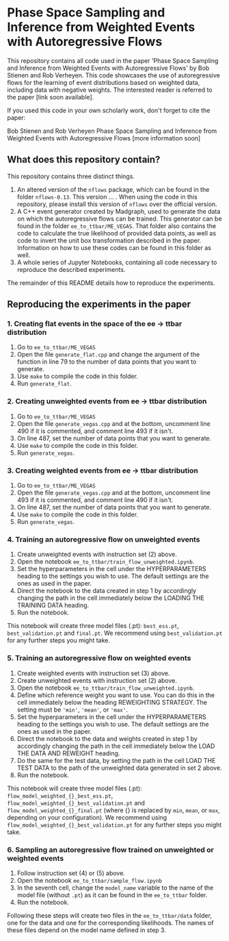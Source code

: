# Phase Space Sampling and Inference from Weighted Events with Autoregressive Flows

This repository contains all code used in the paper 'Phase Space Sampling and Inference from Weighted Events with Autoregressive Flows' by Bob Stienen and Rob Verheyen. This code showcases the use of autoregressive flows for the learning of event distributions based on weighted data, including data with negative weights. The interested reader is referred to the paper [link soon available].

If you used this code in your own scholarly work, don't forget to cite the paper:

  Bob Stienen and Rob Verheyen
  Phase Space Sampling and Inference from Weighted Events with Autoregressive Flows
  [more information soon]

## What does this repository contain?
This repository contains three distinct things.

1. An altered version of the `nflows` package, which can be found in the folder `nflows-0.13`. This version ... . When using the code in this repository, please install this version of `nflows` over the official version.
2. A C++ event generator created by Madgraph, used to generate the data on which the autoregressive flows can be trained. This generator can be found in the folder `ee_to_ttbar/ME_VEGAS`. That folder also contains the code to calculate the true likelihood of provided data points, as well as code to invert the unit box transformation described in the paper. Information on how to use these codes can be found in this folder as well.
3. A whole series of Jupyter Notebooks, containing all code necessary to reproduce the described experiments.

The remainder of this README details how to reproduce the experiments.

## Reproducing the experiments in the paper
### 1. Creating flat events in the space of the ee -> ttbar distribution

1. Go to `ee_to_ttbar/ME_VEGAS`
2. Open the file `generate_flat.cpp` and change the argument of the function in line 79 to the number of data points that you want to generate.
3. Use `make` to compile the code in this folder.
4. Run `generate_flat`.

### 2. Creating unweighted events from ee -> ttbar distribution

1. Go to `ee_to_ttbar/ME_VEGAS`
2. Open the file `generate_vegas.cpp` and at the bottom, uncomment line 490 if it is commented, and comment line 493 if it isn't.
3. On line 487, set the number of data points that you want to generate.
4. Use `make` to compile the code in this folder.
5. Run `generate_vegas`.

### 3. Creating weighted events from ee -> ttbar distribution

1. Go to `ee_to_ttbar/ME_VEGAS`
2. Open the file `generate_vegas.cpp` and at the bottom, uncomment line 493 if it is commented, and comment line 490 if it isn't.
3. On line 487, set the number of data points that you want to generate.
4. Use `make` to compile the code in this folder.
5. Run `generate_vegas`.

### 4. Training an autoregressive flow on unweighted events
1. Create unweighted events with instruction set (2) above.
2. Open the notebook `ee_to_ttbar/train_flow_unweighted.ipynb`.
3. Set the hyperparameters in the cell under the HYPERPARAMETERS heading to the settings you wish to use. The default settings are the ones as used in the paper.
4. Direct the notebook to the data created in step 1 by accordingly changing the path in the cell immediately below the LOADING THE TRAINING DATA heading.
5. Run the notebook.

This notebook will create three model files (.pt): `best_ess.pt`, `best_validation.pt` and `final.pt`. We recommend using `best_validation.pt` for any further steps you might take.

### 5. Training an autoregressive flow on weighted events
1. Create weighted events with instruction set (3) above.
2. Create unweighted events with instruction set (2) above.
3. Open the notebook `ee_to_ttbar/train_flow_unweighted.ipynb`.
4. Define which reference weight you want to use. You can do this in the cell immediately below the heading REWEIGHTING STRATEGY. The setting must be `'min'`, `'mean'`, or `'max'`.
5. Set the hyperparameters in the cell under the HYPERPARAMETERS heading to the settings you wish to use. The default settings are the ones as used in the paper.
6. Direct the notebook to the data and weights created in step 1 by accordingly changing the path in the cell immediately below the LOAD THE DATA AND REWEIGHT heading.
7. Do the same for the test data, by setting the path in the cell LOAD THE TEST DATA to the path of the unweighted data generated in set 2 above.
8. Run the notebook.

This notebook will create three model files (.pt): `flow_model_weighted_{}_best_ess.pt`, `flow_model_weighted_{}_best_validation.pt` and `flow_model_weighted_{}_final.pt` (where {} is replaced by `min`, `mean`, or `max`, depending on your configuration). We recommend using `flow_model_weighted_{}_best_validation.pt` for any further steps you might take.

### 6. Sampling an autoregressive flow trained on unweighted or weighted events
1. Follow instruction set (4) or (5) above.
2. Open the notebook `ee_to_ttbar/sample_flow.ipynb`
3. In the seventh cell, change the `model_name` variable to the name of the model file (without `.pt`) as it can be found in the `ee_to_ttbar` folder.
4. Run the notebook.

Following these steps will create two files in the `ee_to_ttbar/data` folder, one for the data and one for the corresponding likelihoods. The names of these files depend on the model name defined in step 3.
